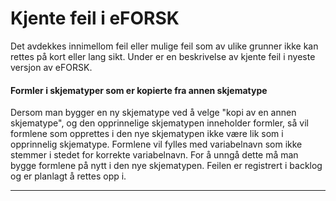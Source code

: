 # Kjente feil i eFORSK

Det avdekkes innimellom feil eller mulige feil som av ulike grunner ikke kan rettes på kort eller lang sikt. Under er en beskrivelse av kjente feil i nyeste versjon av eFORSK.

#### Formler i skjematyper som er kopierte fra annen skjematype 

Dersom man bygger en ny skjematype ved å velge "kopi av en annen skjematype", og den opprinnelige skjematypen inneholder formler, så vil formlene som opprettes i den nye skjematypen ikke være lik som i opprinnelig skjematype. Formlene vil fylles med variabelnavn som ikke stemmer i stedet for korrekte variabelnavn. For å unngå dette må man bygge formlene på nytt i den nye skjematypen. Feilen er registrert i backlog og er planlagt å rettes opp i. 

---
